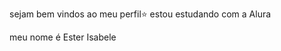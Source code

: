sejam bem vindos ao meu perfil⭐
                                                                                                                                                                                   estou estudando com a Alura

meu nome é Ester Isabele
